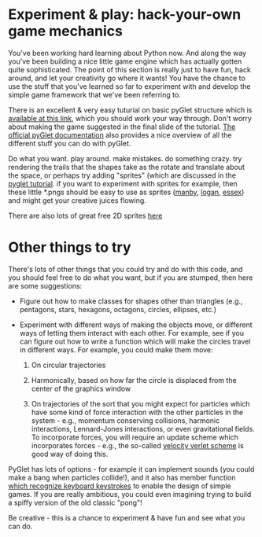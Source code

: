 # Experiment & play: hack-your-own game mechanics

You've been working hard learning about Python now. And along the way you've been building a nice little game engine which has actually gotten quite sophisticated. The point of this section is really just to have fun, hack around, and let your creativity go where it wants! You have the chance to use the stuff that you've learned so far to experiment with and develop the simple game framework that we've been referring to.

There is an excellent & very easy tuturial on basic pyGlet structure which is [available at this link](http://simeonfranklin.com/talk/pyglet/slides.html#slide-1), which you should work your way through. Don't worry about making the game suggested in the final slide of the tutorial. [The official pyGlet documentation](http://pyglet.readthedocs.io/en/pyglet-1.2-maintenance/index.html) also provides a nice overview of all the different stuff you can do with pyGlet.

Do what you want. play around. make mistakes. do something crazy. try rendering the trails that the shapes take as the rotate and translate about the space, or perhaps try adding "sprites" (which are discussed in the [pyglet tutorial](http://simeonfranklin.com/talk/pyglet/slides.html#slide-1). if you want to experiment with sprites for example, then these little *.pngs should be easy to use as sprites ([manby](../python/hackSess/manby.png), [logan](../python/hackSess/logan.png), [essex](../python/hackSess/essex.png)) and might get your creative juices flowing.

There are also lots of great free 2D sprites [here](https://kenney.nl/assets)

# Other things to try

There's lots of other things that you could try and do with this code, and you should feel free to do what you want, but if you are stumped, then here are some suggestions:

* Figure out how to make classes for shapes other than triangles (e.g., pentagons, stars, hexagons, octagons, circles, ellipses, etc.)
* Experiment with different ways of making the objects move, or different ways of letting them interact with each other. For example, see if you can figure out how to write a function which will make the circles travel in different ways. For example, you could make them move:
    
    1. On circular trajectories
    
    2. Harmonically, based on how far the circle is displaced from the center of the graphics window
    
    3. On trajectories of the sort that you might expect for particles which have some kind of force interaction with the other particles in the system - e.g., momentum conserving collisions, harmonic interactions, Lennard-Jones interactions, or even gravitational fields. To incorporate forces, you will require an update scheme which incorporates forces - e.g., the so-called [velocity verlet scheme](https://en.wikipedia.org/wiki/Verlet_integration) is good way of doing this.
    
PyGlet has lots of options - for example it can implement sounds (you could make a bang when particles collide!), and it also has member function [which recognize keyboard keystrokes](http://pyglet.readthedocs.io/en/pyglet-1.2-maintenance/programming_guide/keyboard.html) to enable the design of simple games. If you are really ambitious, you could even imagining trying to build a spiffy version of the old classic "pong"!

Be creative - this is a chance to experiment & have fun and see what you can do.
